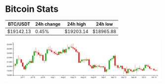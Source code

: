 # Bitcoin Stats

BTC/USDT|24h change|24h high|24h low|
|---|---|---|---|
|$19142.13|0.45%|$19203.14|$18965.88|

<img src="./chart.svg">
